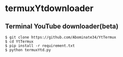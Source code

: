 # termuxYtdownloader
## Terminal YouTube  downloader(beta) 

```
$ git clone https://github.com/Abominate34/YtTermux
$ cd YtTermux
$ pip install -r requirement.txt
$ python termuxYtd.py
```
